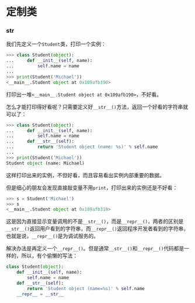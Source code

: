 # 定制类

### <u>__</u>str<u>__</u>

我们先定义一个`Student`类，打印一个实例：

```python
>>> class Student(object):
...     def __init__(self, name):
...         self.name = name
...
>>> print(Student('Michael'))
<__main__.Student object at 0x109afb190>
```

打印出一堆`<__main__.Student object at 0x109afb190>`，不好看。

怎么才能打印得好看呢？只需要定义好`__str__()`方法，返回一个好看的字符串就可以了：

```python
>>> class Student(object):
...     def __init__(self, name):
...         self.name = name
...     def __str__(self):
...         return 'Student object (name: %s)' % self.name
...
>>> print(Student('Michael'))
Student object (name: Michael)
```

这样打印出来的实例，不但好看，而且容易看出实例内部重要的数据。

但是细心的朋友会发现直接敲变量不用`print`，打印出来的实例还是不好看：

```python
>>> s = Student('Michael')
>>> s
<__main__.Student object at 0x109afb310>
```

这是因为直接显示变量调用的不是`__str__()`，而是`__repr__()`，两者的区别是`__str__()`返回用户看到的字符串，而`__repr__()`返回程序开发者看到的字符串，也就是说，`__repr__()`是为调试服务的。

解决办法是再定义一个`__repr__()`。但是通常`__str__()`和`__repr__()`代码都是一样的，所以，有个偷懒的写法：

```python
class Student(object):
    def __init__(self, name):
        self.name = name
    def __str__(self):
        return 'Student object (name=%s)' % self.name
    __repr__ = __str__
```